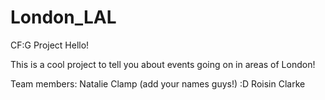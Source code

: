 # London_LAL
CF:G Project
Hello!

This is a cool project to tell you about events going on in areas of London! 

Team members:
Natalie Clamp
(add your names guys!)   :D
Roisin Clarke
